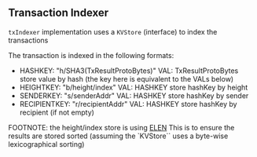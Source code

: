 ## Transaction Indexer


`txIndexer` implementation uses a `KVStore` (interface) to index the transactions

The transaction is indexed in the following formats:
- HASHKEY:      "h/SHA3(TxResultProtoBytes)"  VAL: TxResultProtoBytes     store value by hash (the key here is equivalent to the VALs below)
- HEIGHTKEY:    "b/height/index"              VAL: HASHKEY                store hashKey by height
- SENDERKEY:    "s/senderAddr"                VAL: HASHKEY                store hashKey by sender
- RECIPIENTKEY: "r/recipientAddr"             VAL: HASHKEY                store hashKey by recipient (if not empty)

FOOTNOTE: the height/index store is using [ELEN](https://github.com/jordanorelli/lexnum/blob/master/elen.pdf)
This is to ensure the results are stored sorted (assuming the `KVStore`` uses a byte-wise lexicographical sorting)